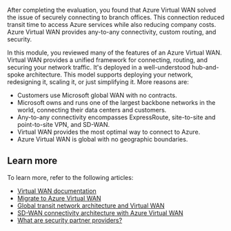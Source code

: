 After completing the evaluation, you found that Azure Virtual WAN solved the issue of securely connecting to branch offices. This connection reduced transit time to access Azure services while also reducing company costs. Azure Virtual WAN provides any-to-any connectivity, custom routing, and security.

In this module, you reviewed many of the features of an Azure Virtual WAN. Virtual WAN provides a unified framework for connecting, routing, and securing your network traffic.
It's deployed in a well-understood hub-and-spoke architecture. This model supports deploying your network, redesigning it, scaling it, or just simplifying it. More reasons are:

- Customers use Microsoft global WAN with no contracts.
- Microsoft owns and runs one of the largest backbone networks in the world, connecting their data centers and customers.
- Any-to-any connectivity encompasses ExpressRoute, site-to-site and point-to-site VPN, and SD-WAN.
- Virtual WAN provides the most optimal way to connect to Azure.
- Azure Virtual WAN is global with no geographic boundaries.  

## Learn more

To learn more, refer to the following articles:

- [Virtual WAN documentation](/azure/virtual-wan?azure-portal=true)
- [Migrate to Azure Virtual WAN](/azure/virtual-wan/migrate-from-hub-spoke-topology?azure-portal=true)
- [Global transit network architecture and Virtual WAN](/azure/virtual-wan/virtual-wan-global-transit-network-architecture?azure-portal=true)
- [SD-WAN connectivity architecture with Azure Virtual WAN](/azure/virtual-wan/sd-wan-connectivity-architecture?azure-portal=true)
- [What are security partner providers?](/azure/firewall-manager/trusted-security-partners?azure-portal=true)